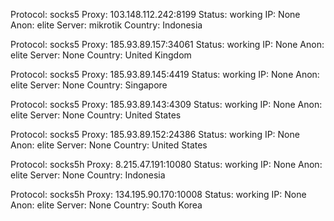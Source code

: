 Protocol: socks5
Proxy: 103.148.112.242:8199
Status: working
IP: None
Anon: elite
Server: mikrotik
Country: Indonesia

Protocol: socks5
Proxy: 185.93.89.157:34061
Status: working
IP: None
Anon: elite
Server: None
Country: United Kingdom

Protocol: socks5
Proxy: 185.93.89.145:4419
Status: working
IP: None
Anon: elite
Server: None
Country: Singapore

Protocol: socks5
Proxy: 185.93.89.143:4309
Status: working
IP: None
Anon: elite
Server: None
Country: United States

Protocol: socks5
Proxy: 185.93.89.152:24386
Status: working
IP: None
Anon: elite
Server: None
Country: United States

Protocol: socks5h
Proxy: 8.215.47.191:10080
Status: working
IP: None
Anon: elite
Server: None
Country: Indonesia

Protocol: socks5h
Proxy: 134.195.90.170:10008
Status: working
IP: None
Anon: elite
Server: None
Country: South Korea

